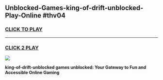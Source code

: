 
## Unblocked-Games-king-of-drift-unblocked-Play-Online #thv04
<h3>
<a href="https://news.freeplayer.one?title=king-of-drift-unblocked&ref=3">CLICK TO PLAY</a></h3>
<hr>

<h3>
<a href="https://news.freeplayer.one?title=king-of-drift-unblocked&ref=3">CLICK 2 PLAY</a>
  
</h3>

<a href="https://news.freeplayer.one?title=king-of-drift-unblocked&ref=3"><img src="https://clearcache.store/games.png"></a>


**king-of-drift-unblocked games unblocked: Your Gateway to Fun and Accessible Online Gaming**
